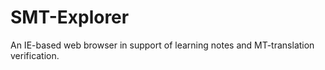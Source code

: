 # SMT-Explorer
An IE-based web browser in support of learning notes  and MT-translation verification.
